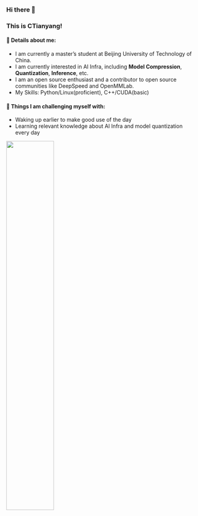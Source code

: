 ### Hi there 👋 

### This is CTianyang!


#### 🌱 Details about me: 

- I am currently a master’s student at Beijing University of Technology of China.
- I am currently interested in AI Infra, including **Model Compression**, **Quantization**, **Inference**, etc.
- I am an open source enthusiast and a contributor to open source communities like DeepSpeed and OpenMMLab.
- My Skills: Python/Linux(proficient), C++/CUDA(basic)

#### :muscle: Things I am challenging myself with:

- Waking up earlier to make good use of the day
- Learning relevant knowledge about AI Infra and model quantization every day

<p>
	<img width="50%" align="left" src="https://github-readme-stats.vercel.app/api?username=CTianyang&show_icons=true&hide_border=true" />
